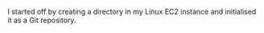 I started off by creating a directory in my Linux EC2 instance and initialised it as a Git repository. 